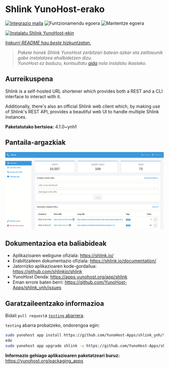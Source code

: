 <!--
Ohart ongi: README hau automatikoki sortu da <https://github.com/YunoHost/apps/tree/master/tools/readme_generator>ri esker
EZ editatu eskuz.
-->

# Shlink YunoHost-erako

[![Integrazio maila](https://dash.yunohost.org/integration/shlink.svg)](https://dash.yunohost.org/appci/app/shlink) ![Funtzionamendu egoera](https://ci-apps.yunohost.org/ci/badges/shlink.status.svg) ![Mantentze egoera](https://ci-apps.yunohost.org/ci/badges/shlink.maintain.svg)

[![Instalatu Shlink YunoHost-ekin](https://install-app.yunohost.org/install-with-yunohost.svg)](https://install-app.yunohost.org/?app=shlink)

*[Irakurri README hau beste hizkuntzatan.](./ALL_README.md)*

> *Pakete honek Shlink YunoHost zerbitzari batean azkar eta zailtasunik gabe instalatzea ahalbidetzen dizu.*  
> *YunoHost ez baduzu, kontsultatu [gida](https://yunohost.org/install) nola instalatu ikasteko.*

## Aurreikuspena

Shlink is a self-hosted URL shortener which provides both a REST and a CLI interface to interact with it.

Additionally, there's also an official Shlink web client which, by making use of Shlink's REST API, provides a beautiful web UI to handle multiple Shlink instances.

**Paketatutako bertsioa:** 4.1.0~ynh1

## Pantaila-argazkiak

![Shlink(r)en pantaila-argazkia](./doc/screenshots/shlink-web-client-placeholder.jpg)

## Dokumentazioa eta baliabideak

- Aplikazioaren webgune ofiziala: <https://shlink.io/>
- Erabiltzaileen dokumentazio ofiziala: <https://shlink.io/documentation/>
- Jatorrizko aplikazioaren kode-gordailua: <https://github.com/shlinkio/shlink>
- YunoHost Denda: <https://apps.yunohost.org/app/shlink>
- Eman errore baten berri: <https://github.com/YunoHost-Apps/shlink_ynh/issues>

## Garatzaileentzako informazioa

Bidali `pull request`a [`testing` abarrera](https://github.com/YunoHost-Apps/shlink_ynh/tree/testing).

`testing` abarra probatzeko, ondorengoa egin:

```bash
sudo yunohost app install https://github.com/YunoHost-Apps/shlink_ynh/tree/testing --debug
edo
sudo yunohost app upgrade shlink -u https://github.com/YunoHost-Apps/shlink_ynh/tree/testing --debug
```

**Informazio gehiago aplikazioaren paketatzeari buruz:** <https://yunohost.org/packaging_apps>
